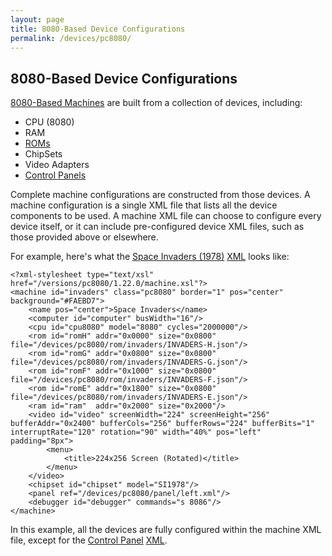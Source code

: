 ```yaml
---
layout: page
title: 8080-Based Device Configurations
permalink: /devices/pc8080/
---
```


8080-Based Device Configurations
---

[8080-Based Machines](machine/) are built from a collection of devices, including:

* CPU (8080)
* RAM
* [ROMs](rom/)
* ChipSets
* Video Adapters
* [Control Panels](panel/)

Complete machine configurations are constructed from those devices.  A machine configuration is a single XML file
that lists all the device components to be used.  A machine XML file can choose to configure every device itself,
or it can include pre-configured device XML files, such as those provided above or elsewhere.

For example, here's what the [Space Invaders (1978)](/devices/pc8080/machine/invaders/)
[XML](/devices/pc8080/machine/invaders/machine.xml) looks like:

	<?xml-stylesheet type="text/xsl" href="/versions/pc8080/1.22.0/machine.xsl"?>
	<machine id="invaders" class="pc8080" border="1" pos="center" background="#FAEBD7">
	    <name pos="center">Space Invaders</name>
	    <computer id="computer" busWidth="16"/>
	    <cpu id="cpu8080" model="8080" cycles="2000000"/>
	    <rom id="romH" addr="0x0000" size="0x0800" file="/devices/pc8080/rom/invaders/INVADERS-H.json"/>
	    <rom id="romG" addr="0x0800" size="0x0800" file="/devices/pc8080/rom/invaders/INVADERS-G.json"/>
	    <rom id="romF" addr="0x1000" size="0x0800" file="/devices/pc8080/rom/invaders/INVADERS-F.json"/>
	    <rom id="romE" addr="0x1800" size="0x0800" file="/devices/pc8080/rom/invaders/INVADERS-E.json"/>
	    <ram id="ram"  addr="0x2000" size="0x2000"/>
	    <video id="video" screenWidth="224" screenHeight="256" bufferAddr="0x2400" bufferCols="256" bufferRows="224" bufferBits="1" interruptRate="120" rotation="90" width="40%" pos="left" padding="8px">
	        <menu>
	            <title>224x256 Screen (Rotated)</title>
	        </menu>
	    </video>
	    <chipset id="chipset" model="SI1978"/>
	    <panel ref="/devices/pc8080/panel/left.xml"/>
	    <debugger id="debugger" commands="s 8086"/>
	</machine>

In this example, all the devices are fully configured within the machine XML file, except for the
[Control Panel](panel/) [XML](panel/left.xml).
